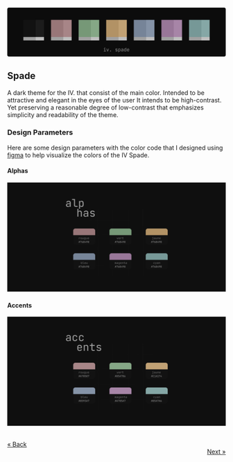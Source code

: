![Spade](../.github/assets/palettes/spade/colorscheme.png)

## Spade

A dark theme for the IV. that consist of the main color. Intended to be attractive and elegant in the eyes of the user It intends to be high-contrast.
Yet preserving a reasonable degree of low-contrast that emphasizes simplicity and readability of the theme.

### Design Parameters

Here are some design parameters with the color code that I designed using [figma](https://figma.com) to help visualize the colors of the IV Spade. 

#### Alphas  

![Alpha](../.github/assets/palettes/spade/alphas.png)

#### Accents  

![Accents](../.github/assets/palettes/spade/accents.png)

<br />
<a href="https://github.com/riyuzenn/iv" align="left">« Back</a>
<div align="right">
  <a href="https://github.com/riyuzenn/iv">Next »</a>
</div>
